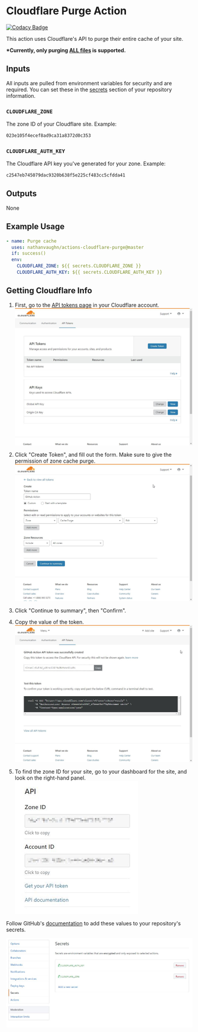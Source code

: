 # Cloudflare Purge Action
[![Codacy Badge](https://api.codacy.com/project/badge/Grade/816b3dfe8bb34c9eb922a638ff6fa3bb)](https://www.codacy.com/manual/NathanVaughn/actions-cloudflare-purge?utm_source=github.com&amp;utm_medium=referral&amp;utm_content=NathanVaughn/actions-cloudflare-purge&amp;utm_campaign=Badge_Grade)

This action uses Cloudflare's API to purge their entire cache of your site.

**\*Currently, only purging [ALL files](https://api.cloudflare.com/#zone-purge-all-files) is supported.**

## Inputs

All inputs are pulled from environment variables for security and are required.
You can set these in the [secrets](https://help.github.com/en/articles/virtual-environments-for-github-actions#creating-and-using-secrets-encrypted-variables)
section of your repository information.

### `CLOUDFLARE_ZONE`

The zone ID of your Cloudflare site. Example:

```bash
023e105f4ecef8ad9ca31a8372d0c353
```

### `CLOUDFLARE_AUTH_KEY`

The Cloudflare API key you've generated for your zone. Example:

```bash
c2547eb745079dac9320b638f5e225cf483cc5cfdda41
```

## Outputs

None

## Example Usage

```yml
- name: Purge cache
  uses: nathanvaughn/actions-cloudflare-purge@master
  if: success()
  env:
    CLOUDFLARE_ZONE: ${{ secrets.CLOUDFLARE_ZONE }}
    CLOUDFLARE_AUTH_KEY: ${{ secrets.CLOUDFLARE_AUTH_KEY }}
```

## Getting Cloudflare Info

1.  First, go to the [API tokens page](https://dash.cloudflare.com/profile/api-tokens)
in your Cloudflare account.
![](images/api-tokens.jpg)

2.  Click "Create Token", and fill out the form. Make sure to give the permission of
zone cache purge.
![](images/token-creation.jpg)

3.  Click "Continue to summary", then "Confirm".

4.  Copy the value of the token.
![](images/copy-token.jpg)

5.  To find the zone ID for your site, go to your dashboard for the site, and look on the
right-hand panel.
![](images/zone-id.jpg)

Follow GitHub's [documentation](https://help.github.com/en/articles/virtual-environments-for-github-actions#creating-and-using-secrets-encrypted-variables)
to add these values to your repository's secrets.

![](images/secrets.jpg)
